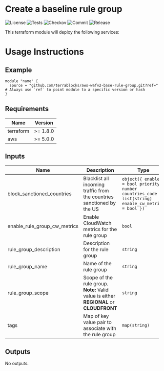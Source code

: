 
<!-- BEGIN_TF_DOCS -->
# Create a baseline rule group

![License](https://img.shields.io/github/license/terrablocks/REPO_NAME?style=for-the-badge) ![Tests](https://img.shields.io/github/actions/workflow/status/terrablocks/REPO_NAME/tests.yml?branch=main&label=Test&style=for-the-badge) ![Checkov](https://img.shields.io/github/actions/workflow/status/terrablocks/REPO_NAME/checkov.yml?branch=main&label=Checkov&style=for-the-badge) ![Commit](https://img.shields.io/github/last-commit/terrablocks/REPO_NAME?style=for-the-badge) ![Release](https://img.shields.io/github/v/release/terrablocks/REPO_NAME?style=for-the-badge)

This terraform module will deploy the following services:

# Usage Instructions
## Example
```hcl
module "name" {
  source = "github.com/terrablocks/aws-wafv2-base-rule-group.git?ref=" # Always use `ref` to point module to a specific version or hash
}
```

## Requirements

| Name | Version |
|------|---------|
| terraform | >= 1.8.0 |
| aws | >= 5.0.0 |

## Inputs

| Name | Description | Type | Default | Required |
|------|-------------|------|---------|:--------:|
| block_sanctioned_countries | Blacklist all incoming traffic from the countries sanctioned by the US | ```object({ enabled = bool priority = number countries_code = list(string) enable_cw_metrics = bool })``` | ```{ "countries_code": [ "CU", "IR", "KP", "RU", "SY" ], "enable_cw_metrics": true, "enabled": true, "priority": 0 }``` | no |
| enable_rule_group_cw_metrics | Enable CloudWatch metrics for the rule group | `bool` | `true` | no |
| rule_group_description | Description for the rule group | `string` | `"Essential security rule group"` | no |
| rule_group_name | Name of the rule group | `string` | n/a | yes |
| rule_group_scope | Scope of the rule group. **Note:** Valid value is either **REGIONAL** or **CLOUDFRONT** | `string` | n/a | yes |
| tags | Map of key value pair to associate with the rule group | `map(string)` | `{}` | no |

## Outputs

No outputs.

<!-- END_TF_DOCS -->
